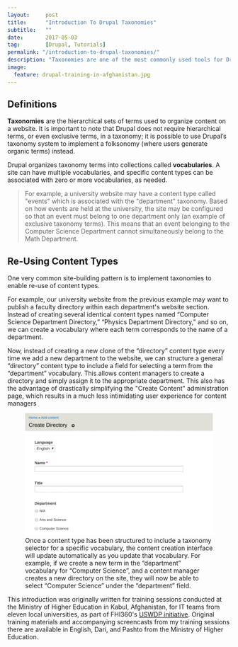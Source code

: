 ```yaml
---
layout:     post
title:      "Introduction To Drupal Taxonomies"
subtitle:   ""
date:       2017-05-03
tag: 		[Drupal, Tutorials]
permalink: "/introduction-to-drupal-taxonomies/"
description: "Taxonomies are one of the most commonly used tools for Drupal site-builders and developers. This introduction explains what taxonomies are, and describes a common site development pattern that relies on taxonomies for content type re-use."
image:
  feature: drupal-training-in-afghanistan.jpg
---
```


## Definitions

**Taxonomies** are the hierarchical sets of terms used to organize content on a website. It is important to note that Drupal does not require hierarchical terms, or even exclusive terms, in a taxonomy; it is possible to use Drupal’s taxonomy system to implement a folksonomy (where users generate organic terms) instead.

Drupal organizes taxonomy terms into collections called **vocabularies**. A site can have multiple vocabularies, and specific content types can be associated with zero or more vocabularies, as needed.

> For example, a university website may have a content type called "events" which is associated with the "department" taxonomy. Based on how events are held at the university, the site may be configured so that an event must belong to one department only (an example of exclusive taxonomy terms). This means that an event belonging to the Computer Science Department cannot simultaneously belong to the Math Department. 

## Re-Using Content Types

One very common site-building pattern is to implement taxonomies to enable re-use of content types. 

For example, our university website from the previous example may want to publish a faculty directory within each department's website section. Instead of creating several identical content types named “Computer Science Department Directory,” “Physics Department Directory,” and so on, we can create a vocabulary where each term corresponds to the name of a department.

Now, instead of creating a new clone of the “directory” content type every time we add a new department to the website, we can structure a general “directory” content type to include a field for selecting a term from the “department” vocabulary. This allows content managers to create a directory and simply assign it to the appropriate department. This also has the advantage of drastically simplifying the "Create Content" administration page, which results in a much less intimidating user experience for content managers

<figure>
  <img src="/img/drupal-taxonomy-screenshot.png" alt="Screenshot showing a taxonomy selector implemented as part of a custom Directory content type.">
  <figcaption>Once a content type has been structured to include a taxonomy selector for a specific vocabulary, the content creation interface will update automatically as you update that vocabulary. For example, if we create a new term in the “department” vocabulary for “Computer Science”, and a content manager creates a new directory on the site, they will now be able to select “Computer Science” under the “department” field. </figcaption>
</figure>

This introduction was originally written for training sessions conducted at the Ministry of Higher Education in Kabul, Afghanistan, for IT teams from eleven local universities, as part of FHI360's [USWDP initiative](https://www.fhi360.org/projects/university-support-and-workforce-development-program). Original training materials and accompanying screencasts from my training sessions there are available in English, Dari, and Pashto from the Ministry of Higher Education. 



